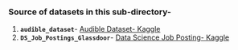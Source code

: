 ### Source of datasets in this sub-directory-  
1. **`audible_dataset`**- [Audible Dataset- Kaggle](https://www.kaggle.com/datasets/snehangsude/audible-dataset)
2. **`DS_Job_Postings_Glassdoor`**- [Data Science Job Posting- Kaggle](https://www.kaggle.com/datasets/rashikrahmanpritom/data-science-job-posting-on-glassdoor)
